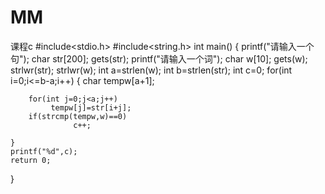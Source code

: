 # MM
课程c
#include<stdio.h>
#include<string.h>
int main()
{
	printf("请输入一个句");
	char str[200];
	gets(str);
	printf("请输入一个词");
	char w[10];
	gets(w);
	strlwr(str);
	strlwr(w);
	int a=strlen(w);
	int b=strlen(str);
	int c=0;
	for(int i=0;i<=b-a;i++)
	{
		char tempw[a+1];
		
		for(int j=0;j<a;j++)  
		     tempw[j]=str[i+j];
		if(strcmp(tempw,w)==0) 
		          c++;

	}
	printf("%d",c);
	return 0;
}


